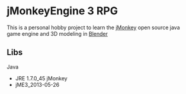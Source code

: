 # jMonkeyEngine 3 RPG

This is a personal hobby project to learn the [jMonkey](http://jmonkeyengine.org/) open source java game engine and 3D modeling in [Blender](http://www.blender.org/)

## Libs

Java 
- JRE 1.7.0_45
jMonkey
- jME3_2013-05-26
